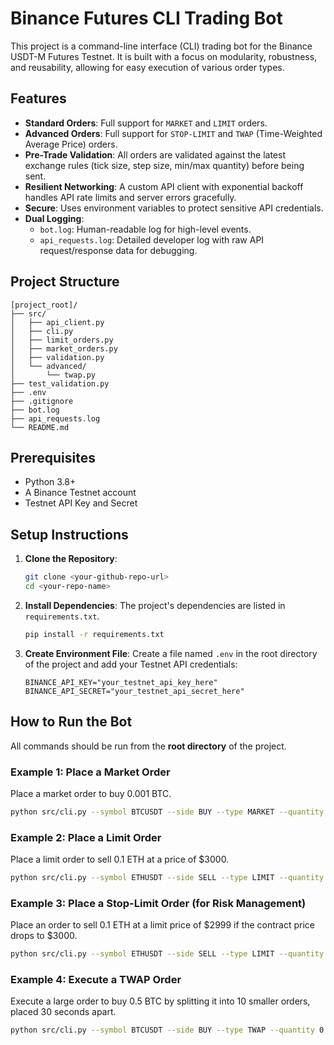 # Binance Futures CLI Trading Bot

This project is a command-line interface (CLI) trading bot for the Binance USDT-M Futures Testnet. It is built with a focus on modularity, robustness, and reusability, allowing for easy execution of various order types.

## Features

* **Standard Orders**: Full support for `MARKET` and `LIMIT` orders.
* **Advanced Orders**: Full support for `STOP-LIMIT` and `TWAP` (Time-Weighted Average Price) orders.
* **Pre-Trade Validation**: All orders are validated against the latest exchange rules (tick size, step size, min/max quantity) before being sent.
* **Resilient Networking**: A custom API client with exponential backoff handles API rate limits and server errors gracefully.
* **Secure**: Uses environment variables to protect sensitive API credentials.
* **Dual Logging**:
    * `bot.log`: Human-readable log for high-level events.
    * `api_requests.log`: Detailed developer log with raw API request/response data for debugging.

## Project Structure

```
[project_root]/
├── src/
│   ├── api_client.py
│   ├── cli.py
│   ├── limit_orders.py
│   ├── market_orders.py
│   ├── validation.py
│   └── advanced/
│       └── twap.py
├── test_validation.py
├── .env
├── .gitignore
├── bot.log
├── api_requests.log
└── README.md
```

## Prerequisites

* Python 3.8+
* A Binance Testnet account
* Testnet API Key and Secret

## Setup Instructions

1.  **Clone the Repository**:
    ```bash
    git clone <your-github-repo-url>
    cd <your-repo-name>
    ```

2.  **Install Dependencies**:
    The project's dependencies are listed in `requirements.txt`.
    ```bash
    pip install -r requirements.txt
    ```

3.  **Create Environment File**:
    Create a file named `.env` in the root directory of the project and add your Testnet API credentials:
    ```
    BINANCE_API_KEY="your_testnet_api_key_here"
    BINANCE_API_SECRET="your_testnet_api_secret_here"
    ```

## How to Run the Bot

All commands should be run from the **root directory** of the project.

### **Example 1: Place a Market Order**

Place a market order to buy 0.001 BTC.

```bash
python src/cli.py --symbol BTCUSDT --side BUY --type MARKET --quantity 0.001
```

### **Example 2: Place a Limit Order**

Place a limit order to sell 0.1 ETH at a price of $3000.

```bash
python src/cli.py --symbol ETHUSDT --side SELL --type LIMIT --quantity 0.1 --price 3000
```

### **Example 3: Place a Stop-Limit Order (for Risk Management)**

Place an order to sell 0.1 ETH at a limit price of $2999 if the contract price drops to $3000.

```bash
python src/cli.py --symbol ETHUSDT --side SELL --type LIMIT --quantity 0.1 --price 2999 --stop-price 3000
```

### **Example 4: Execute a TWAP Order**

Execute a large order to buy 0.5 BTC by splitting it into 10 smaller orders, placed 30 seconds apart.

```bash
python src/cli.py --symbol BTCUSDT --side BUY --type TWAP --quantity 0.5 --slices 10 --interval 30
